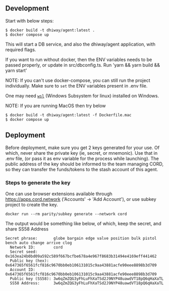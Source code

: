 
## Development

Start with below steps:

```
$ docker build -t dhiway/agent:latest .
$ docker compose up
```

This will start a DB service, and also the dhiway/agent application, with required flags.

If you want to run without docker, then the ENV variables needs to be passed properly, or update in src/dbconfig.ts. Run 'yarn && yarn build && yarn start'

NOTE: If you can't use docker-compose, you can still run the project individually. Make sure to `set` the ENV variables present in .env file.

One may need [`wsl`](https://docs.microsoft.com/en-us/windows/wsl/about) (Windows Subsystem for linux) installed on Windows.

NOTE: If you are running MacOS then try below

```
$ docker build -t dhiway/agent:latest -f Dockerfile.mac
$ docker compose up
```

## Deployment

Before deployment, make sure you get 2 keys generated for your use. Of which, never share the private key (ie, secret, or mnemonic). Use that in .env file, (or pass it as env variable for the process while launching). The public address of the key should be informed to the team managing CORD, so they can transfer the funds/tokens to the stash account of this agent.

### Steps to generate the key

One can use browser extensions available through https://apps.cord.network ('Accounts' -> 'Add Account'), or use subkey project to create the key.

```
docker run --rm parity/subkey generate --network cord
```

The output would be something like below, of which, keep the secret, and share SS58 Address

```
Secret phrase:       globe bargain edge valve position bulk pistol bench auto change arrive clog
  Network ID:        cord
  Secret seed:       0x163ea24b0bd09a592c589f667bcfbe678a4e967f8683b31494e4169eff441462
  Public key (hex):  0x647365f6561fcf816c9670bb0eb106131015c9aa43881acfe90eee8898b3d709
  Account ID:        0x647365f6561fcf816c9670bb0eb106131015c9aa43881acfe90eee8898b3d709
  Public key (SS58): 3w6qZmZQG3yFhLuFhXaTSd2J9NYP48uawdVT18pQ6qHaXaTL
  SS58 Address:      3w6qZmZQG3yFhLuFhXaTSd2J9NYP48uawdVT18pQ6qHaXaTL
```
